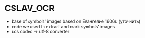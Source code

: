 # CSLAV_OCR
- base of symbols' images based on Евангелие 1606г. (уточнить)
- code we used to extract and mark symbols' images
- ucs codec -> utf-8 converter
